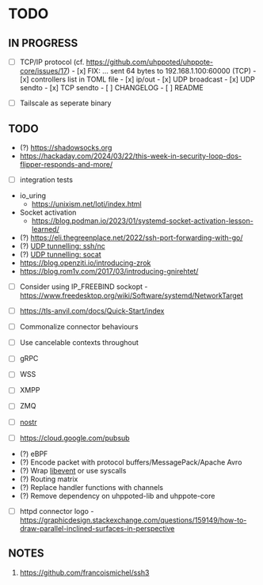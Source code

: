 # TODO

## IN PROGRESS

- [ ] TCP/IP protocol (cf. https://github.com/uhppoted/uhppote-core/issues/17)
      - [x] FIX: ... sent 64 bytes to 192.168.1.100:60000 (TCP)
      - [x] controllers list in TOML file
      - [x] ip/out
            - [x] UDP broadcast
            - [x] UDP sendto
            - [x] TCP sendto
      - [ ] CHANGELOG
      - [ ] README

- [ ] Tailscale as seperate binary


## TODO

- (?) https://shadowsocks.org
- https://hackaday.com/2024/03/22/this-week-in-security-loop-dos-flipper-responds-and-more/

- [ ] integration tests
- io_uring
  - https://unixism.net/loti/index.html
- Socket activation
   - https://blog.podman.io/2023/01/systemd-socket-activation-lesson-learned/
- (?) https://eli.thegreenplace.net/2022/ssh-port-forwarding-with-go/
- (?) [UDP tunnelling: ssh/nc](https://superuser.com/questions/53103/udp-traffic-through-ssh-tunnel)
- (?) [UDP tunnelling: socat](http://www.morch.com/2011/07/05/forwarding-snmp-ports-over-ssh-using-socat/)
- https://blog.openziti.io/introducing-zrok
- https://blog.rom1v.com/2017/03/introducing-gnirehtet/

- [ ] Consider using IP_FREEBIND sockopt
      - https://www.freedesktop.org/wiki/Software/systemd/NetworkTarget

- [ ] https://tls-anvil.com/docs/Quick-Start/index

- [ ] Commonalize connector behaviours
- [ ] Use cancelable contexts throughout
- [ ] gRPC
- [ ] WSS
- [ ] XMPP
- [ ] ZMQ
- [ ] [nostr](https://github.com/nostr-protocol/nostr)
- [ ] https://cloud.google.com/pubsub

- (?) eBPF
- (?) Encode packet with protocol buffers/MessagePack/Apache Avro
- (?) Wrap [libevent](https://libevent.org) or use syscalls
- (?) Routing matrix
- (?) Replace handler functions with channels
- (?) Remove dependency on uhppoted-lib and uhppote-core
- [ ] httpd connector logo
      - https://graphicdesign.stackexchange.com/questions/159149/how-to-draw-parallel-inclined-surfaces-in-perspective

## NOTES

1. https://github.com/francoismichel/ssh3

